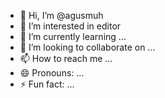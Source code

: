 - 👋 Hi, I’m @agusmuh
- 👀 I’m interested in editor
- 🌱 I’m currently learning ...
- 💞️ I’m looking to collaborate on ...
- 📫 How to reach me ...
- 😄 Pronouns: ...
- ⚡ Fun fact: ...

<!---
agusmuh/agusmuh is a ✨ special ✨ repository because its `README.md` (this file) appears on your GitHub profile.
You can click the Preview link to take a look at your changes.
--->
